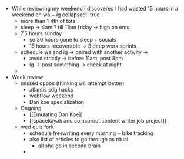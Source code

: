 - While reviewing my weekend I discovered I had wasted 15 hours in a weekend on wa + ig
  collapsed:: true
	- more than 1 4th of total
	- sleep -> 4am ? till 11am friday -> high on emo
	- 7.5 hours sunday
		- so 30 hours gone to sleep + socials
		- 15 hours recoverable -> 3 deep work sprints
	- schedule wa and ig ->  paired with another activity ->
		- avoid strictly -> before 11am, post 8pm
		- ig -> post something -> check at night
	-
- Week review
	- missed oppos (thinking will attempt better)
		- atlantis sdg hacks
		- webflow weekend
		- Dan koe specialization
	- Ongoing
		- [[Emulating Dan Koe]]
		- [[spacekayak and coinsprout content writer job project]]
	- wed quiz fork
		- schedule freewriting every morning + bike tracking
		- also list of articles to go through as ritual
			- all shd go in second brain
		-